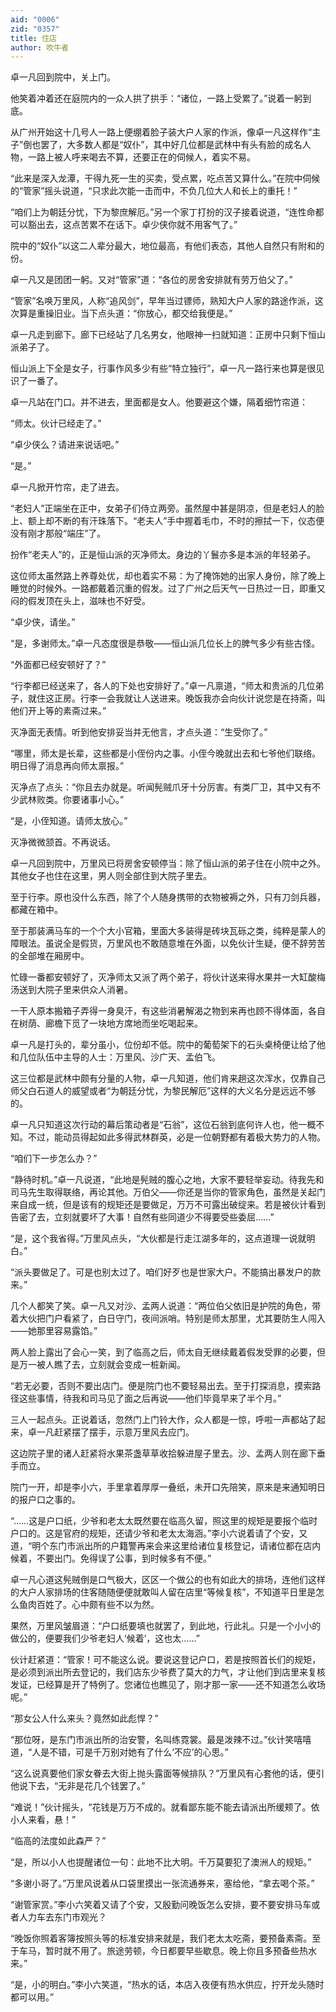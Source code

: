 ```yaml
---
aid: "0006"
zid: "0357"
title: 住店
author: 吹牛者
---
```


卓一凡回到院中，关上门。

他笑着冲着还在庭院内的一众人拱了拱手：“诸位，一路上受累了。”说着一躬到底。

从广州开始这十几号人一路上便绷着脸子装大户人家的作派，像卓一凡这样作“主子”倒也罢了，大多数人都是“奴仆”，其中好几位都是武林中有头有脸的成名人物，一路上被人呼来喝去不算，还要正在的伺候人，着实不易。

“此来是深入龙潭，干得九死一生的买卖，受点累，吃点苦又算什么。”在院中伺候的“管家”摇头说道，“只求此次能一击而中，不负几位大人和长上的重托！”

“咱们上为朝廷分忧，下为黎庶解厄。”另一个家丁打扮的汉子接着说道，“连性命都可以豁出去，这点苦累不在话下。卓少侠你就不用客气了。”

院中的“奴仆”以这二人辈分最大，地位最高，有他们表态，其他人自然只有附和的份。

卓一凡又是团团一躬。又对“管家”道：“各位的房舍安排就有劳万伯父了。”

“管家”名唤万里风，人称“追风剑”，早年当过镖师，熟知大户人家的路途作派，这次算是重操旧业。当下点头道：“你放心，都交给我便是。”

卓一凡走到廊下。廊下已经站了几名男女，他眼神一扫就知道：正房中只剩下恒山派弟子了。

恒山派上下全是女子，行事作风多少有些“特立独行”，卓一凡一路行来也算是很见识了一番了。

卓一凡站在门口。并不进去，里面都是女人。他要避这个嫌，隔着细竹帘道：

“师太。伙计已经走了。”

“卓少侠么？请进来说话吧。”

“是。”

卓一凡掀开竹帘，走了进去。

“老妇人”正端坐在正中，女弟子们侍立两旁。虽然屋中甚是阴凉，但是老妇人的脸上、额上却不断的有汗珠落下。“老夫人”手中握着毛巾，不时的擦拭一下，仪态便没有刚才那般“端庄”了。

扮作“老夫人”的，正是恒山派的灭净师太。身边的丫鬟亦多是本派的年轻弟子。

这位师太虽然路上养尊处优，却也着实不易：为了掩饰她的出家人身份，除了晚上睡觉的时候外。一路都戴着沉重的假发。过了广州之后天气一日热过一日，即重又闷的假发顶在头上，滋味也不好受。

“卓少侠，请坐。”

“是，多谢师太。”卓一凡态度很是恭敬——恒山派几位长上的脾气多少有些古怪。

“外面都已经安顿好了？”

“行李都已经送来了，各人的下处也安排好了。”卓一凡禀道，“师太和贵派的几位弟子，就住这正房。行李一会我就让人送进来。晚饭我亦会向伙计说您是在持斋，叫他们开上等的素斋过来。”

灭净面无表情。听到他安排妥当并无他言，才点头道：“生受你了。”

“哪里，师太是长辈，这些都是小侄份内之事。小侄今晚就出去和七爷他们联络。明日得了消息再向师太禀报。”

灭净点了点头：“你且去办就是。听闻髡贼爪牙十分厉害。有类厂卫，其中又有不少武林败类。你要诸事小心。”

“是，小侄知道。请师太放心。”

灭净微微颔首。不再说话。

卓一凡回到院中，万里风已将房舍安顿停当：除了恒山派的弟子住在小院中之外。其他女子也住在这里，男人则全部住到大院子里去。

至于行李。原也没什么东西，除了个人随身携带的衣物被褥之外，只有刀剑兵器，都藏在箱中。

至于那装满马车的一个个大小官箱，里面大多装得是砖块瓦砾之类，纯粹是蒙人的障眼法。虽说全是假货，万里风也不敢随意堆在外面，以免伙计生疑，便不辞劳苦的全部堆在厢房中。

忙碌一番都安顿好了，灭净师太又派了两个弟子，将伙计送来得水果并一大缸酸梅汤送到大院子里来供众人消暑。

一干人原本搬箱子弄得一身臭汗，有这些消暑解渴之物到来再也顾不得体面，各自在树荫、廊檐下觅了一块地方席地而坐吃喝起来。

卓一凡是打头的，辈分虽小，位份却不低。院中的葡萄架下的石头桌椅便让给了他和几位队伍中主导的人士：万里风、沙广天、孟伯飞。

这三位都是武林中颇有分量的人物，卓一凡知道，他们肯来趟这次浑水，仅靠自己师父白石道人的威望或者“为朝廷分忧，为黎民解厄”这样的大义名分是远远不够的。

卓一凡只知道这次行动的幕后策动者是“石翁”，这位石翁到底何许人也，他一概不知。不过，能动员得起如此多得武林群英，必是一位朝野都有着极大势力的人物。

“咱们下一步怎么办？”

“静待时机。”卓一凡说道，“此地是髡贼的腹心之地，大家不要轻举妄动。待我先和司马先生取得联络，再论其他。万伯父——你还是当你的管家角色，虽然是关起门来自成一统，但是该有的规矩还是要做足，万万不可露出破绽来。若是被伙计看到告密了去，立刻就要坏了大事！自然有些同道少不得要受些委屈……”

“是，这个我省得。”万里风点头，“大伙都是行走江湖多年的，这点道理一说就明白。”

“派头要做足了。可是也别太过了。咱们好歹也是世家大户。不能搞出暴发户的款来。”

几个人都笑了笑。卓一凡又对沙、孟两人说道：“两位伯父依旧是护院的角色，带着大伙把门户看紧了，白日守门，夜间派哨。特别是师太那里，尤其要防生人闯入——她那里容易露馅。”

两人脸上露出了会心一笑，到了临高之后，师太自无继续戴着假发受罪的必要，但是万一被人瞧了去，立刻就会变成一桩新闻。

“若无必要，否则不要出店门。便是院门也不要轻易出去。至于打探消息，摸索路径这些事情，待我和司马见了面之后再说——他们毕竟早来了半个月。”

三人一起点头。正说着话，忽然门上门铃大作，众人都是一惊，呼啦一声都站了起来，卓一凡赶紧摆了摆手，示意万里风去应门。

这边院子里的诸人赶紧将水果茶盏草草收拾躲进屋子里去。沙、孟两人则在廊下垂手而立。

院门一开，却是李小六，手里拿着厚厚一叠纸，未开口先陪笑，原来是来通知明日的报户口之事的。

“……这是户口纸，少爷和老太太既然要在临高久留，照这里的规矩是要报个临时户口的。这是官府的规矩，还请少爷和老太太海涵。”李小六说着请了个安，又道，“明个东门市派出所的户籍警再来会来这里给诸位复核登记，请诸位都在店内候着，不要出门。免得误了公事，到时候多有不便。”

卓一凡心道这髡贼倒是口气极大，区区一个做公的也有如此大的排场，连他们这样的大户人家排场的住客随随便便就敢叫人留在店里“等候复核”，不知道平日里是怎么鱼肉百姓了。心中颇有些不以为然。

果然，万里风皱眉道：“户口纸要填也就罢了，到此地，行此礼。只是一个小小的做公的，便要我们少爷老妇人‘候着’，这也太……”

伙计赶紧道：“管家！可不能这么说。要说这登记户口，若是按照首长们的规矩，是必须到派出所去登记的，我们店东少爷费了莫大的力气，才让他们到店里来复核发证，已经算是开了特例了。您诸位也瞧见了，刚才那一家——还不知道怎么收场呢。”

“那女公人什么来头？竟然如此彪悍？”

“那位呀，是东门市派出所的治安警，名叫练霓裳。最是泼辣不过。”伙计笑嘻嘻道，“人是不错，可是千万别对她有了什么‘不应’的心思。”

“这么说真要他们家女眷去大街上抛头露面等候排队？”万里风有心套他的话，便引他说下去，“无非是花几个钱罢了。”

“难说！”伙计摇头，“花钱是万万不成的。就看鄙东能不能去请派出所缓颊了。依小人来看，悬！”

“临高的法度如此森严？”

“是，所以小人也提醒诸位一句：此地不比大明。千万莫要犯了澳洲人的规矩。”

“多谢小哥了。”万里风说着从口袋里摸出一张流通券来，塞给他，“拿去喝个茶。”

“谢管家赏。”李小六笑着又请了个安，又殷勤问晚饭怎么安排，要不要安排马车或者人力车去东门市观光？

“晚饭你照着客簿按照头等的标准安排来就是，我们老太太吃斋，要预备素斋。至于车马，暂时就不用了。旅途劳顿，今日都要早些歇息。晚上你且多预备些热水来。”

“是，小的明白。”李小六笑道，“热水的话，本店入夜便有热水供应，拧开龙头随时都可以用。”
